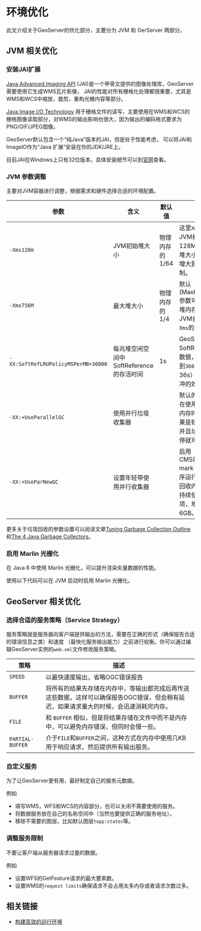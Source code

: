 # 环境优化

此文介绍关于GeoServer的优化部分，主要分为 JVM 和 GerServer 两部分。

## JVM 相关优化

### 安装JAI扩展
[Java Advanced Imaging API](http://www.oracle.com/technetwork/java/javase/tech/jai-142803.html)
(JAI)是一个甲骨文提供的图像处理库，GeoServer需要使用它生成WMS瓦片影像，
JAI的性能对所有栅格化处理都很重要，尤其是WMS和WCS中缩放，裁剪，重构光栅内容等部分。

[Java Image I/O Technology](http://docs.oracle.com/javase/6/docs/technotes/guides/imageio/index.html)
用于栅格文件的读写，主要使用在WMS和WCS的栅格图像读取部分，对WMS的输出影响也很大，因为输出的编码格式要求为PNG/GIF/JPEG图像。

GeoServer默认包含一个“纯Java”版本的JAI，但是处于性能考虑，
可以将JAI和ImageIO作为“Java 扩展”安装在你的JDK/JRE上。

目前JAI在Windows上只有32位版本，具体安装细节可以到[官网](http://docs.geoserver.org/latest/en/user/production/java.html)查看。

### JVM 参数调整
主要对JVM容器进行调整，根据需求和硬件选择合适的环境配置。

| 参数 | 含义 | 默认值 | 描述 |
| --- | --- | ----- | ---- |
| `-Xms128m` | JVM初始堆大小 | 物理内存的 1/64 | 这里`Xms128m`表示在JVM初始化时获取128M内存。当可用堆大小小于40%时会增大到`-Xmx`最大限制。 |
| `-Xmx756M` | 最大堆大小 | 物理内存的 1/4 | 默认(MaxHeapFreeRatio参数可以调整)空余堆内存大于70%时，JVM会减少堆直到`-Xms`的最小限制。 |
| `-XX:SoftRefLRUPolicyMSPerMB=36000` | 每兆堆空闲空间中SoftReference的存活时间 | 1s | GeoServer使用SoftReference缓存数据，将这个值增加到`36000`（也就是 36s）有助于提高缓冲的效率 |
| `-XX:+UseParallelGC` | 使用并行垃圾收集器 | | 默认的垃圾收集器，在使用一些线程回收内存时暂停应用。如果是轻量级的使用，并且垃圾可以容忍暂停就可以使用该项。 |
| `-XX:+UseParNewGC` | 设置年轻带使用并行收集器 | | 启用CMS(Concurrent mark sweep)，在程序运行时使用多线程回收内存，在服务器持续使用时推荐此项，堆大小至少为 6GB。 |

更多关于垃圾回收的参数设置可以阅读文章[Tuning Garbage Collection Outline](http://www.petefreitag.com/articles/gctuning/)
和[The 4 Java Garbage Collectors](http://blog.takipi.com/garbage-collectors-serial-vs-parallel-vs-cms-vs-the-g1-and-whats-new-in-java-8/)。

### 启用 Marlin 光栅化
在 Java 8 中使用 Marlin 光栅化，可以提升渲染矢量数据的性能。

使用以下代码可以在 JVM 启动时启用 Marlin 光栅化。

## GeoServer 相关优化

### 选择合适的服务策略（Service Strategy）
服务策略就是服务器向客户端提供输出的方法，需要在正确的形式（确保报告合适的错误信息之类）和速度
（最快化服务输出能力）之前进行权衡。你可以通过编辑GeoServer实例的`web.xml`文件修改服务策略。

| 策略 | 描述 |
| --- | --- |
| `SPEED` | 以最快速度输出，省略OGC错误报告 |
| `BUFFER` | 将所有的结果先存储在内存中，等输出都完成后再传送这些数据，这样可以确保报告OGC错误，但会稍有延迟，如果请求量大的时候，会迅速消耗完内存。 |
| `FILE` | 和 `BUFFER` 相似，但是将结果存储在文件中而不是内存中，可以避免内存错误，但同时会慢一些。|
| `PARTIAL-BUFFER` | 介于`FILE`和`BUFFER`之间，这种方式在内存中使用几KB用于响应请求，然后提供所有输出服务。 |

### 自定义服务
为了让GeoServer更有用，最好制定自己的服务元数据。

例如
* 填写WMS，WFS和WCS的内容部分，也可以关闭不需要使用的服务。
* 将数据服务放在自己的名称空间中（当然也要提供正确的服务地址）。
* 移除不需要的图层，比如默认图层`topp:states`等。

### 调整服务限制
不要让客户端从服务器请求过量的数据。

例如
* 设置WFS的GetFeature请求的最大要素数。
* 设置WMS的`request limits`确保请求不会占用太多内存或者请求次数过多。

## 相关链接

* [构建高效的运行环境](http://docs.geoserver.org/latest/en/user/production/index.html)
